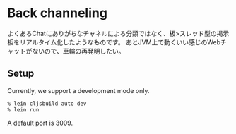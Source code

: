 # Back channeling

よくあるChatにありがちなチャネルによる分類ではなく、板>スレッド型の掲示板をリアルタイム化したようなものです。
あとJVM上で動くいい感じのWebチャットがないので、車輪の再発明したい。

## Setup

Currently, we support a development mode only.

```
% lein cljsbuild auto dev
% lein run
```

A default port is 3009.

